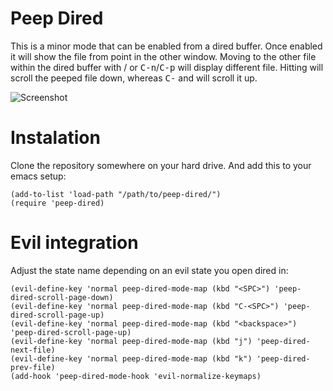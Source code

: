 # Peep Dired

This is a minor mode that can be enabled from a dired buffer.
Once enabled it will show the file from point in the other window.
Moving to the other file within the dired buffer with <down>/<up> or
<kbd>C-n</kbd>/<kbd>C-p</kbd> will display different file.
Hitting <kbd><SPC></kbd> will scroll the peeped file down, whereas
<kbd>C-<SPC></kbd> and <kbd><backspace></kbd> will scroll it up.

![Screenshot](https://github.com/asok/peep-dired/raw/master/screenshots/peep-dired-cast.gif)

# Instalation

Clone the repository somewhere on your hard drive. And add this to your emacs setup:

```
(add-to-list 'load-path "/path/to/peep-dired/")
(require 'peep-dired)
```

# Evil integration
Adjust the state name depending on an evil state you open dired in:

```
(evil-define-key 'normal peep-dired-mode-map (kbd "<SPC>") 'peep-dired-scroll-page-down)
(evil-define-key 'normal peep-dired-mode-map (kbd "C-<SPC>") 'peep-dired-scroll-page-up)
(evil-define-key 'normal peep-dired-mode-map (kbd "<backspace>") 'peep-dired-scroll-page-up)
(evil-define-key 'normal peep-dired-mode-map (kbd "j") 'peep-dired-next-file)
(evil-define-key 'normal peep-dired-mode-map (kbd "k") 'peep-dired-prev-file)
(add-hook 'peep-dired-mode-hook 'evil-normalize-keymaps)
```
